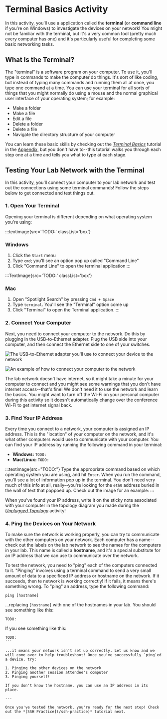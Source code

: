 # Terminal Basics Activity

In this activity, you'll use a application called the **terminal** (or **command line** if you're on Windows) to investigate the devices on your network! You might not be familiar with the terminal, but it's a very common tool (pretty much every computer has one) and it's particularly useful for completing some basic networking tasks.

## What Is the Terminal?

The "terminal" is a software program on your computer. To use it, you'll type in commands to make the computer do things. It's sort of like coding, but instead of typing many commands and running them all at once, you type one command at a time. You can use your terminal for all sorts of things that you might normally do using a mouse and the normal graphical user interface of your operating system; for example:

* Make a folder
* Make a file
* Edit a file
* Delete a folder
* Delete a file
* Navigate the directory structure of your computer

You can learn these basic skills by checking out the *[Terminal Basics](/appendix/terminal-basics)* tutorial in the [Appendix](/appendix), but you don't have to--this tutorial walks you through each step one at a time and tells you what to type at each stage.

## Testing Your Lab Network with the Terminal

In this activity, you'll connect your computer to your lab network and test out the connections using some terminal commands! Follow the steps below to get connected and test things out.

### 1. Open Your Terminal

Opening your terminal is different depending on what operating system you're using:

:::textimage{src='TODO:' classList='box'}
### Windows

1. Click the `Start` menu 
2. Type `cmd`; you'll see an option pop up called "Command Line"
3. Click "Command Line" to open the terminal application
:::

:::TextImage{src='TODO:' classList='box'}
### Mac

1. Open "Spotlight Search" by pressing `Cmd + Space`
2. Type `terminal`. You'll see the "Terminal" option come up
3. Click "Terminal" to open the Terminal application.
:::

### 2. Connect Your Computer

Next, you need to connect your computer to the network. Do this by plugging in the USB-to-Ethernet adapter. Plug the USB side into your computer, and then connect the Ethernet side to one of your switches.

![The USB-to-Ethernet adapter you'll use to connect your device to the network](TODO:)

![An example of how to connect your computer to the network](TODO:)

The lab network doesn't have internet, so it might take a minute for your computer to connect and you might see some warnings that you don't have internet access--that's fine! We don't need it to use the network and learn the basics. You might want to turn off the Wi-Fi on your personal computer during this activity so it doesn't automatically change over the conference Wi-Fi to get internet signal back.

### 3. Find Your IP Address

Every time you connect to a network, your computer is assigned an IP address. This is the "location" of your computer on the network, and it's what other computers would use to communicate with your computer. You can find your IP address by running the following command in your terminal:

* **Windows:** `TODO:`
* **Mac/Linux:** `TODO:`

:::textimage{src="TODO:"}
Type the appropriate command based on which operating system you are using, and hit `Enter`. When you run the command, you'll see a lot of information pop up in the terminal. You don't need very much of this info at all, really--you're looking for the `eth0` address buried in the wall of text that poppoed up. Check out the image for an example:
:::

When you've found your IP address, write it on the sticky note associated with your computer in the topology diagram you made during the *[Unplugged Topology](/unplugged-topology)* activity!

### 4. Ping the Devices on Your Network

To make sure the network is working properly, you can try to communicate with the other computers on your network. Each computer has a name--check out the labels on the lab network to see the names for the computers in your lab. This name is called a **hostname**, and it's a special substitute for an IP address that we can use to communicate over the network.

To test the network, you need to "ping" each of the computers connected to it. "Pinging" involves using a terminal command to send a very small amount of data to a specificed IP address or hostname on the network. If it succeeds, then te network is working correctly! If it fails, it means there's something wrong. To "ping" an address, type the following command:

```
ping [hostname]
```

...replacing `[hostname]` with one of the hostnames in your lab. You should see something like this:

```
TODO:
```

If you see something like this:

````
TODO:
```

...it means your network isn't set up correctly. Let us know and we will come over to help troubleshoot! Once you've successfully `ping`ed a device, try:

1. Pinging the other devices on the network
2. Pinging another session attendee's computer
3. Pinging yourself!

If you don't know the hostname, you can use an IP address in its place.

---

Once you've tested the network, you're ready for the next step! Check out the *[SSH Practice](/ssh-practice)* tutorial next.